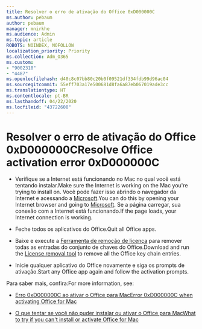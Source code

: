 ```yaml
---
title: Resolver o erro de ativação do Office 0xD000000C
ms.author: pebaum
author: pebaum
manager: mnirkhe
ms.audience: Admin
ms.topic: article
ROBOTS: NOINDEX, NOFOLLOW
localization_priority: Priority
ms.collection: Adm_O365
ms.custom:
- "9002310"
- "4487"
ms.openlocfilehash: d40c8c07bb80c20b0f09521df334fdb99d96ac04
ms.sourcegitcommit: 55eff703a17e500681d8fa6a87eb067019ade3cc
ms.translationtype: HT
ms.contentlocale: pt-BR
ms.lasthandoff: 04/22/2020
ms.locfileid: "43722608"
---
```

# <a name="resolve-office-activation-error-0xd000000c"></a><span data-ttu-id="b9a5e-102">Resolver o erro de ativação do Office 0xD000000C</span><span class="sxs-lookup"><span data-stu-id="b9a5e-102">Resolve Office activation error 0xD000000C</span></span>

- <span data-ttu-id="b9a5e-103">Verifique se a Internet está funcionando no Mac no qual você está tentando instalar.</span><span class="sxs-lookup"><span data-stu-id="b9a5e-103">Make sure the Internet is working on the Mac you're trying to install on.</span></span> <span data-ttu-id="b9a5e-104">Você pode fazer isso abrindo o navegador da Internet e acessando a [Microsoft](https://www.microsoft.com).</span><span class="sxs-lookup"><span data-stu-id="b9a5e-104">You can do this by opening your Internet browser and going to [Microsoft](https://www.microsoft.com).</span></span> <span data-ttu-id="b9a5e-105">Se a página carregar, sua conexão com a Internet está funcionando.</span><span class="sxs-lookup"><span data-stu-id="b9a5e-105">If the page loads, your Internet connection is working.</span></span>

- <span data-ttu-id="b9a5e-106">Feche todos os aplicativos do Office.</span><span class="sxs-lookup"><span data-stu-id="b9a5e-106">Quit all Office apps.</span></span>

- <span data-ttu-id="b9a5e-107">Baixe e execute a [Ferramenta de remoção de licença](https://go.microsoft.com/fwlink/?linkid=849815) para remover todas as entradas do conjunto de chaves do Office.</span><span class="sxs-lookup"><span data-stu-id="b9a5e-107">Download and run the [License removal tool](https://go.microsoft.com/fwlink/?linkid=849815) to remove all the Office key chain entries.</span></span>

- <span data-ttu-id="b9a5e-108">Inicie qualquer aplicativo do Office novamente e siga os prompts de ativação.</span><span class="sxs-lookup"><span data-stu-id="b9a5e-108">Start any Office app again and follow the activation prompts.</span></span>

<span data-ttu-id="b9a5e-109">Para saber mais, confira:</span><span class="sxs-lookup"><span data-stu-id="b9a5e-109">For more information, see:</span></span>

- [<span data-ttu-id="b9a5e-110">Erro 0xD000000C ao ativar o Office para Mac</span><span class="sxs-lookup"><span data-stu-id="b9a5e-110">Error 0xD000000C when activating Office for Mac</span></span>](https://support.office.com/article/error-0xd000000c-when-activating-office-for-mac-da865931-4658-4829-ba2d-8133390c6d25)

- [<span data-ttu-id="b9a5e-111">O que tentar se você não puder instalar ou ativar o Office para Mac</span><span class="sxs-lookup"><span data-stu-id="b9a5e-111">What to try if you can't install or activate Office for Mac</span></span>](https://support.office.com/article/what-to-try-if-you-can-t-install-or-activate-office-for-mac-5efba2b4-b1e6-4e5f-bf3c-6ab945d03dea)
